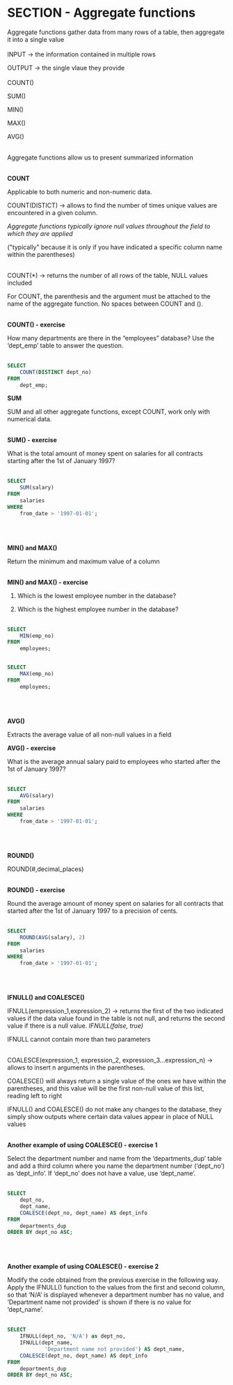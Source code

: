 # SECTION - Aggregate functions

Aggregate functions gather data from many rows of a table, then aggregate it into a single value
<br><br>
INPUT -> the information contained in multiple rows

OUTPUT -> the single vlaue they provide 
<br><br>
COUNT()

SUM()

MIN()

MAX()

AVG()
<br><br>

Aggregate functions allow us to present summarized information
<br><br>

**COUNT**

Applicable to both numeric and non-numeric data.

COUNT(DISTICT) -> allows to find the number of times unique values are encountered in a given column.

*Aggregate functions typically ignore null values throughout the field to which they are applied*

("typically" because it is only if you have indicated a specific column name within the parentheses)
<br><br>

COUNT(*) -> returns the number of all rows of the table, NULL values included

For COUNT, the parenthesis and the argument must be attached to the name of the aggregate function. No spaces between COUNT and ().
<br><br>

**COUNT() - exercise**

How many departments are there in the “employees” database? Use the ‘dept_emp’ table to answer the question.
<br><br>

```sql
SELECT 
    COUNT(DISTINCT dept_no)
FROM
    dept_emp;
```

**SUM**

SUM and all other aggregate functions, except COUNT, work only with numerical data.
<br><br>

**SUM() - exercise**

What is the total amount of money spent on salaries for all contracts starting after the 1st of January 1997?
<br><br>

```sql
SELECT 
    SUM(salary)
FROM
    salaries
WHERE
    from_date > '1997-01-01';
```
<br><br>

**MIN() and MAX()**

Return the minimum and maximum value of a column
<br><br>

**MIN() and MAX() - exercise**

1. Which is the lowest employee number in the database?

2. Which is the highest employee number in the database?
<br><br>

```sql
SELECT 
    MIN(emp_no)
FROM
    employees;


SELECT 
    MAX(emp_no)
FROM
    employees;
```
<br><br>

**AVG()**

Extracts the average value of all non-null values in a field

**AVG() - exercise**

What is the average annual salary paid to employees who started after the 1st of January 1997?
<br><br>

```sql
SELECT 
    AVG(salary)
FROM
    salaries
WHERE
    from_date > '1997-01-01';

```
<br><br>

**ROUND()**

ROUND(#,decimal_places)
<br><br>

**ROUND() - exercise**

Round the average amount of money spent on salaries for all contracts that started after the 1st of January 1997 to a precision of cents.
<br><br>

```sql
SELECT 
    ROUND(AVG(salary), 2)
FROM
    salaries
WHERE
    from_date > '1997-01-01';
```
<br><br>

**IFNULL() and COALESCE()**


IFNULL(empression_1,expression_2) -> returns the first of the two indicated values if the data value found in the table is not null, and returns the second value if there is a null value.
*IFNULL(false, true)*

IFNULL cannot contain more than two parameters
<br><br>

COALESCE(expression_1, expression_2, expression_3...expression_n) -> allows to insert n arguments in the parentheses.

COALESCE() will always return a single value of the ones we have within the parentheses, and this value will be the first non-null value of this list, reading left to right

IFNULL() and COALESCE() do not make any changes to the database, they simply show outputs where certain data values appear in place of NULL values
<br><br>

**Another example of using COALESCE() - exercise 1**

Select the department number and name from the ‘departments_dup’ table and add a third column where you name the department number (‘dept_no’) as ‘dept_info’. If ‘dept_no’ does not have a value, use ‘dept_name’.
<br><br>

```sql
SELECT
    dept_no,
    dept_name,
    COALESCE(dept_no, dept_name) AS dept_info
FROM
    departments_dup
ORDER BY dept_no ASC;
```
<br><br>

**Another example of using COALESCE() - exercise 2**

Modify the code obtained from the previous exercise in the following way. Apply the IFNULL() function to the values from the first and second column, so that ‘N/A’ is displayed whenever a department number has no value, and ‘Department name not provided’ is shown if there is no value for ‘dept_name’.
<br><br>

```sql
SELECT
    IFNULL(dept_no, 'N/A') as dept_no,
    IFNULL(dept_name,
            'Department name not provided') AS dept_name,
    COALESCE(dept_no, dept_name) AS dept_info
FROM
    departments_dup
ORDER BY dept_no ASC;
```
<br><br>




